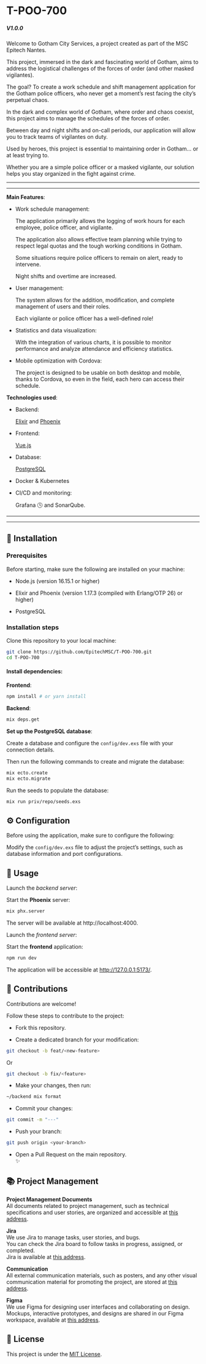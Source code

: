 
# T-POO-700

##### V1.0.0

Welcome to Gotham City Services, a project created as part of the MSC Epitech Nantes.

This project, immersed in the dark and fascinating world of Gotham, aims to address the logistical challenges of the forces of order (and other masked vigilantes).

The goal? To create a work schedule and shift management application for the Gotham police officers, who never get a moment’s rest facing the city’s perpetual chaos.

In the dark and complex world of Gotham, where order and chaos coexist, this project aims to manage the schedules of the forces of order.

Between day and night shifts and on-call periods, our application will allow you to track teams of vigilantes on duty.

Used by heroes, this project is essential to maintaining order in Gotham… or at least trying to.

Whether you are a simple police officer or a masked vigilante, our solution helps you stay organized in the fight against crime.

---
---

**Main Features**:

- Work schedule management:
  
  The application primarily allows the logging of work hours for each employee, police officer, and vigilante.
  
  The application also allows effective team planning while trying to respect legal quotas and the tough working conditions in Gotham.
  
  Some situations require police officers to remain on alert, ready to intervene.
  
  Night shifts and overtime are increased.

- User management:
  
  The system allows for the addition, modification, and complete management of users and their roles.
  
  Each vigilante or police officer has a well-defined role!

- Statistics and data visualization:
    
  With the integration of various charts, it is possible to monitor performance and analyze attendance and efficiency statistics.

- Mobile optimization with Cordova:
  
  The project is designed to be usable on both desktop and mobile, thanks to Cordova, so even in the field, each hero can access their schedule.

**Technologies used**:

- Backend:
  
  [Elixir](https://elixir-lang.org/) and [Phoenix](https://www.phoenixframework.org/)

- Frontend:
  
  [Vue.js](https://vuejs.org/)

- Database:
  
  [PostgreSQL](https://www.postgresql.org/)

- Docker & Kubernetes

- CI/CD and monitoring:
  
  Grafana 🕓 and SonarQube.

---
---

## 🏁 Installation

### Prerequisites

Before starting, make sure the following are installed on your machine:

- Node.js (version 16.15.1 or higher)

- Elixir and Phoenix (version 1.17.3 (compiled with Erlang/OTP 26) or higher)

- PostgreSQL

### Installation steps

Clone this repository to your local machine:

```bash
git clone https://github.com/EpitechMSC/T-POO-700.git
cd T-POO-700
```

#### Install dependencies:

**Frontend**:

```bash
npm install # or yarn install
```

**Backend**:

```bash
mix deps.get
```

**Set up the PostgreSQL database**:

Create a database and configure the `config/dev.exs` file with your connection details.

Then run the following commands to create and migrate the database:

```bash
mix ecto.create
mix ecto.migrate
```

Run the seeds to populate the database:

```bash
mix run priv/repo/seeds.exs
```

## ⚙️ Configuration

Before using the application, make sure to configure the following:

Modify the `config/dev.exs` file to adjust the project’s settings, such as database information and port configurations.

## 🔧 Usage

Launch the *backend server*:

Start the **Phoenix** server:

```bash
mix phx.server
```

The server will be available at http://localhost:4000.

Launch the *frontend server*:

Start the **frontend** application:

```bash
npm run dev
```

The application will be accessible at http://127.0.0.1:5173/.

## 🐙 Contributions

Contributions are welcome!

Follow these steps to contribute to the project:

- Fork this repository.

- Create a dedicated branch for your modification:

```bash
git checkout -b feat/<new-feature>
```

Or

```bash
git checkout -b fix/<feature>
```

- Make your changes, then run:

```bash
~/backend mix format
```

- Commit your changes:

```bash
git commit -m "---"
```

- Push your branch:

```bash
git push origin <your-branch>
```

- Open a Pull Request on the main repository.
<br>✨

## 📚 Project Management

**Project Management Documents**
<br>All documents related to project management, such as technical specifications and user stories, are organized and accessible at [this address](https://t.ly/9qPXD).

**Jira**
<br>We use Jira to manage tasks, user stories, and bugs.
<br>You can check the Jira board to follow tasks in progress, assigned, or completed.
<br>Jira is available at [this address](https://t.ly/Z-HCg).

**Communication**
<br>All external communication materials, such as posters, and any other visual communication material for promoting the project, are stored at [this address](https://t.ly/Aw8h-).

**Figma**
<br>We use Figma for designing user interfaces and collaborating on design.
<br>Mockups, interactive prototypes, and designs are shared in our Figma workspace, available at [this address](https://t.ly/xyFaz).

## 📜 License

This project is under the [MIT License](https://fr.wikipedia.org/wiki/Licence_MIT).
